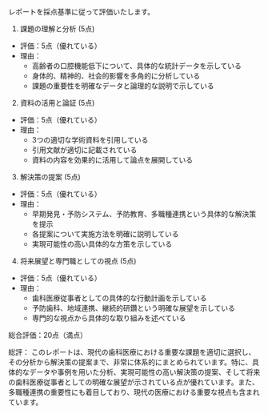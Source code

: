 レポートを採点基準に従って評価いたします。

1. 課題の理解と分析 (5点)
- 評価：5点（優れている）
- 理由：
  * 高齢者の口腔機能低下について、具体的な統計データを示している
  * 身体的、精神的、社会的影響を多角的に分析している
  * 課題の重要性を明確なデータと論理的な説明で示している

2. 資料の活用と論証 (5点)
- 評価：5点（優れている）
- 理由：
  * 3つの適切な学術資料を引用している
  * 引用文献が適切に記載されている
  * 資料の内容を効果的に活用して論点を展開している

3. 解決策の提案 (5点)
- 評価：5点（優れている）
- 理由：
  * 早期発見・予防システム、予防教育、多職種連携という具体的な解決策を提示
  * 各提案について実施方法を明確に説明している
  * 実現可能性の高い具体的な方策を示している

4. 将来展望と専門職としての視点 (5点)
- 評価：5点（優れている）
- 理由：
  * 歯科医療従事者としての具体的な行動計画を示している
  * 予防歯科、地域連携、継続的研鑽という明確な展望を示している
  * 専門的な視点から具体的な取り組みを述べている

総合評価：20点（満点）

総評：
このレポートは、現代の歯科医療における重要な課題を適切に選択し、その分析から解決策の提案まで、非常に体系的にまとめられています。特に、具体的なデータや事例を用いた分析、実現可能性の高い解決策の提案、そして将来の歯科医療従事者としての明確な展望が示されている点が優れています。また、多職種連携の重要性にも着目しており、現代の医療における重要な視点も含まれています。
